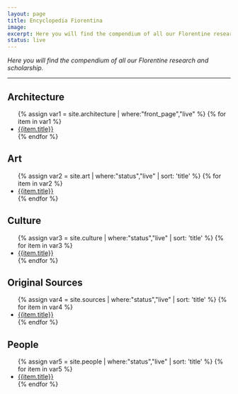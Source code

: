 ```yaml
---
layout: page
title: Encyclopedia Fiorentina
image:
excerpt: Here you will find the compendium of all our Florentine research and scholarship.
status: live
---
```

<article>
  <p><em>Here you will find the compendium of all our Florentine research and scholarship.</em></p>
</article>

 <div>
	<hr>
</div>

<div class="row encyclopedia">
<article>
<h2><span class="icon fa-university"></span> Architecture</h2>
<ul>
{% assign var1 = site.architecture | where:"front_page","live"  %}
{% for item in var1 %}
  <li><a href="{{ item.url | absolute_url }}">{{item.title}}</a></li>
{% endfor %}
</ul>
</article>



<article>
<h2><span class="icon fa-paint-brush"></span> Art</h2>
<ul>
{% assign var2 = site.art | where:"status","live" | sort: 'title' %}
{% for item in var2 %}
  <li><a href="{{ item.url | absolute_url }}">{{item.title}}</a></li>
{% endfor %}
</ul>
</article>
</div>


<div class="row encyclopedia">
<article>
<h2><span class="icon fa-balance-scale"></span> Culture</h2>
<ul>
{% assign var3 = site.culture | where:"status","live" | sort: 'title' %}
{% for item in var3 %}
  <li><a href="{{ item.url | absolute_url }}">{{item.title}}</a></li>
{% endfor %}
</ul>
</article>


<article>
  <h2><span class="icon fa-file-text"></span> Original Sources</h2>
  <ul>
  {% assign var4 = site.sources | where:"status","live" | sort: 'title' %}
    {% for item in var4 %}
        <li><a href="{{ item.url | absolute_url }}">{{item.title}}</a></li>      
    {% endfor %}
  </ul>
</article>

</div>


<div class="row encyclopedia">


<article>
<h2><span class="icon fa-users"></span> People</h2>
<ul>
{% assign var5 = site.people | where:"status","live" | sort: 'title' %}
{% for item in var5 %}
  <li><a href="{{ item.url | absolute_url }}">{{item.title}}</a></li>
{% endfor %}
</ul>
</article>



</div>
